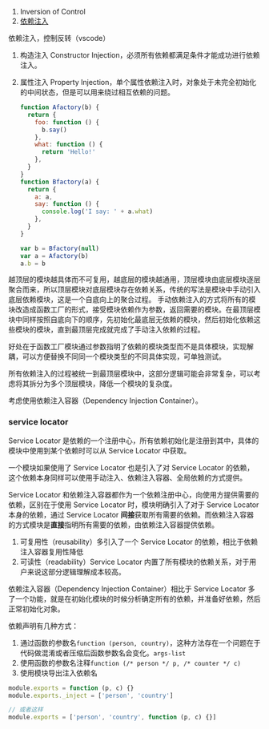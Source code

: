 1. Inversion of Control
1. [依赖注入](https://zhuanlan.zhihu.com/p/60228431)

依赖注入，控制反转（vscode）

1. 构造注入 Constructor Injection，必须所有依赖都满足条件才能成功进行依赖注入。
1. 属性注入 Property Injection，单个属性依赖注入时，对象处于未完全初始化的中间状态，但是可以用来绕过相互依赖的问题。

   ```js
   function Afactory(b) {
     return {
       foo: function () {
         b.say()
       },
       what: function () {
         return 'Hello!'
       },
     }
   }
   function Bfactory(a) {
     return {
       a: a,
       say: function () {
         console.log('I say: ' + a.what)
       },
     }
   }

   var b = Bfactory(null)
   var a = Afactory(b)
   a.b = b
   ```

越顶层的模块越具体而不可复用，越底层的模块越通用，顶层模块由底层模块逐层聚合而来，所以顶层模块对底层模块存在依赖关系，传统的写法是模块中手动引入底层依赖模块，这是一个自底向上的聚合过程。
手动依赖注入的方式将所有的模块改造成函数工厂的形式，接受模块依赖作为参数，返回需要的模块。在最顶层模块中同样按照自底向下的顺序，先初始化最底层无依赖的模块，然后初始化依赖这些模块的模块，直到最顶层完成就完成了手动注入依赖的过程。

好处在于函数工厂模块通过参数指明了依赖的模块类型而不是具体模块，实现解耦，可以方便替换不同同一个模块类型的不同具体实现，可单独测试。

所有依赖注入的过程被统一到最顶层模块中，这部分逻辑可能会非常复杂，可以考虑将其拆分为多个顶层模块，降低一个模块的复杂度。

考虑使用依赖注入容器（Dependency Injection Container）。

### service locator

Service Locator 是依赖的一个注册中心，所有依赖初始化是注册到其中，具体的模块中使用到某个依赖时可以从 Service Locator 中获取。

一个模块如果使用了 Service Locator 也是引入了对 Service Locator 的依赖，这个依赖本身同样可以使用手动注入、依赖注入容器、全局依赖的方式提供。

Service Locator 和依赖注入容器都作为一个依赖注册中心，向使用方提供需要的依赖，区别在于使用 Service Locator 时，模块明确引入了对于 Service Locator 本身的依赖，通过 Service Locator **间接**获取所有需要的依赖。而依赖注入容器的方式模块是**直接**指明所有需要的依赖，由依赖注入容器提供依赖。

1. 可复用性（reusability）多引入了一个 Service Locator 的依赖，相比于依赖注入容器复用性降低
1. 可读性（readability）Service Locator 内置了所有模块的依赖关系，对于用户来说这部分逻辑理解成本较高。

依赖注入容器（Dependency Injection Container）相比于 Service Locator 多了一个功能，就是在初始化模块的时候分析确定所有的依赖，并准备好依赖，然后正常初始化对象。

依赖声明有几种方式：

1. 通过函数的参数名`function (person, country)`，这种方法存在一个问题在于代码做混淆或者压缩后函数参数名会变化。`args-list`
1. 使用函数的参数名注释`function (/* person */ p, /* counter */ c)`
1. 使用模块导出注入依赖名

```js
module.exports = function (p, c) {}
module.exports._inject = ['person', 'country']

// 或者这样
module.exports = ['person', 'country', function (p, c) {}]
```
